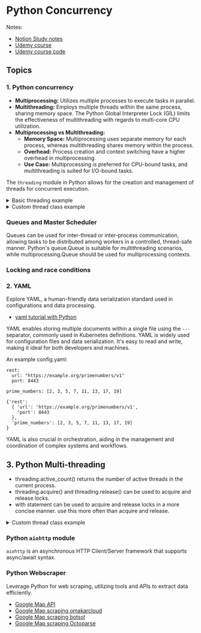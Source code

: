 # Python Concurrency
Notes:
- [Notion Study notes](https://www.notion.so/Python-Java-Concurrency-b883552932a44086bbe859f88851ed28?pvs=4)
- [Udemy course](https://www.udemy.com/course/concurrent-and-parallel-programming-in-python/learn/lecture/28328244#overview)
- [Udemy course code](https://github.com/PacktPublishing/Concurrent-and-Parallel-Programming-in-Python/tree/main)

## Topics
### 1. Python concurrency
- **Multiprocessing:** Utilizes multiple processes to execute tasks in parallel.
- **Multithreading:** Employs multiple threads within the same process, sharing memory space. The Python Global Interpreter Lock (GIL) limits the effectiveness of multithreading with regards to multi-core CPU utilization.
- **Multiprocessing vs Multithreading:**
  - **Memory Space:** Multiprocessing uses separate memory for each process, whereas multithreading shares memory within the process.
  - **Overhead:** Process creation and context switching have a higher overhead in multiprocessing.
  - **Use Case:** Multiprocessing is preferred for CPU-bound tasks, and multithreading is suited for I/O-bound tasks.

The `threading` module in Python allows for the creation and management of threads for concurrent execution.

<details>
<summary>Basic threading example</summary>

```python
import threading
import time

def thread_function(name):
    print(f"Thread {name}: starting")
    time.sleep(2)
    print(f"Thread {name}: finishing")

threads = []

for i in range(5):
    x = threading.Thread(target=thread_function, args=(i,))
    threads.append(x)
    x.start()

for thread in threads:
    thread.join()
```

</details>

<details>
<summary>Custom thread class example</summary>

```python
import threading
import time

class MyThread(threading.Thread):
    def __init__(self, name):
        threading.Thread.__init__(self)
        self.name = name

    def run(self):
        print(f"Thread {self.name}: starting")
        time.sleep(2)
        print(f"Thread {self.name}: finishing")

threads = []

for i in range(5):
    my_thread = MyThread(name=i)
    threads.append(my_thread)
    my_thread.start()

for thread in threads:
    thread.join()
```

</details>


### Queues and Master Scheduler
Queues can be used for inter-thread or inter-process communication, allowing tasks to be distributed among workers in a controlled, thread-safe manner. Python's queue.Queue is suitable for multithreading scenarios, while multiprocessing.Queue should be used for multiprocessing contexts.

### Locking and race conditions


### 2. YAML

Explore YAML, a human-friendly data serialization standard used in configurations and data processing.

- [yaml tutorial with Python](https://python.land/data-processing/python-yaml)

YAML enables storing multiple documents within a single file using the `---` separator, commonly used in Kubernetes definitions. YAML is widely used for configuration files and data serialization. It's easy to read and write, making it ideal for both developers and machines.

An example config.yaml:
```
rest:
  url: "https://example.org/primenumbers/v1"
  port: 8443

prime_numbers: [2, 3, 5, 7, 11, 13, 17, 19]
```

```
{'rest': 
  { 'url': 'https://example.org/primenumbers/v1',
    'port': 8443
  },
  'prime_numbers': [2, 3, 5, 7, 11, 13, 17, 19]
}
```

YAML is also crucial in orchestration, aiding in the management and coordination of complex systems and workflows.

## 3. Python Multi-threading
- threading.active_count() returns the number of active threads in the current process.
- threading.acquire() and threading.release() can be used to acquire and release locks.
- with statement can be used to acquire and release locks in a more concise manner. use this more often than acquire and release.

<details>
<summary>Custom thread class example</summary>
  
  ```python
import threading
import time

class ThreadSafeCounter:
    """Thread-safe counter implementation."""
    def __init__(self):
        self.value = 0
        self.lock = threading.Lock()

    def increment_with_lock(self, n):
        """Increment the counter with a lock to prevent race conditions."""
        for _ in range(n):
            with self.lock:
                self.value += 1

    def increment_no_lock(self, n):
        """Increment the counter without a lock, leading to potential race conditions."""
        for _ in range(n):
            self.value += 1

    def increment_with_lock_v2(self, n):
        """Increment the counter with explicit lock acquisition and release.
        acquire and lock can be very time consuming, so it is better to use with statement to avoid forgetting to release the lock."""
        for _ in range(n):
            self.lock.acquire()
            try:
                self.value += 1
            finally:
                self.lock.release()

def run_threaded_increments(func, counter):
    """Run the specified increment function in a multithreading context."""
    threads = []
    for _ in range(4):  # Create 4 threads
        thread = threading.Thread(target=func, args=(counter, 100000))
        threads.append(thread)

    start_time = time.time()
    for thread in threads:
        thread.start()
    for thread in threads:
        thread.join()
    end_time = time.time()

    print(f"Counter value: {counter.value}")
    print(f"Execution time for {func.__name__}: {end_time - start_time} seconds")

if __name__ == "__main__":
    # Run tests with different increment strategies
    for increment_method in [ThreadSafeCounter.increment_no_lock, ThreadSafeCounter.increment_with_lock, ThreadSafeCounter.increment_with_lock_v2]:
        counter = ThreadSafeCounter()  # Create a new counter for each test
        print(f"Running test with {increment_method.__name__}")
        run_threaded_increments(increment_method, counter)

  ```
</details>

### Python `aiohttp` module

`aiohttp` is an asynchronous HTTP Client/Server framework that supports async/await syntax.

### Python Webscraper

Leverage Python for web scraping, utilizing tools and APIs to extract data efficiently.

- [Google Map API](https://developers.google.com/maps/documentation)
- [Google Map scraping omakarcloud](https://github.com/omkarcloud/google-maps-scraper)
- [Google Map scraping botsol](https://www.botsol.com/bots/google-maps-crawler)
- [Google Map scraping Octoparse](https://www.octoparse.com/blog/google-maps-crawlers)